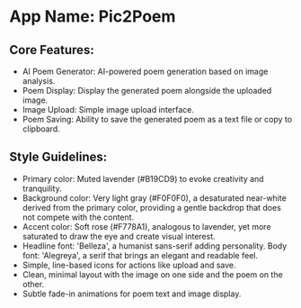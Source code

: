 # **App Name**: Pic2Poem

## Core Features:

- AI Poem Generator: AI-powered poem generation based on image analysis.
- Poem Display: Display the generated poem alongside the uploaded image.
- Image Upload: Simple image upload interface.
- Poem Saving: Ability to save the generated poem as a text file or copy to clipboard.

## Style Guidelines:

- Primary color: Muted lavender (#B19CD9) to evoke creativity and tranquility.
- Background color: Very light gray (#F0F0F0), a desaturated near-white derived from the primary color, providing a gentle backdrop that does not compete with the content.
- Accent color: Soft rose (#F778A1), analogous to lavender, yet more saturated to draw the eye and create visual interest.
- Headline font: 'Belleza', a humanist sans-serif adding personality. Body font: 'Alegreya', a serif that brings an elegant and readable feel.
- Simple, line-based icons for actions like upload and save.
- Clean, minimal layout with the image on one side and the poem on the other.
- Subtle fade-in animations for poem text and image display.